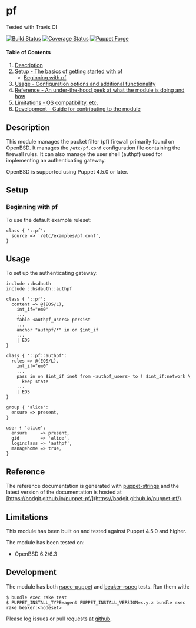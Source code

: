 # pf

Tested with Travis CI

[![Build Status](https://travis-ci.org/bodgit/puppet-pf.svg?branch=master)](https://travis-ci.org/bodgit/puppet-pf)
[![Coverage Status](https://coveralls.io/repos/bodgit/puppet-pf/badge.svg?branch=master&service=github)](https://coveralls.io/github/bodgit/puppet-pf?branch=master)
[![Puppet Forge](http://img.shields.io/puppetforge/v/bodgit/pf.svg)](https://forge.puppetlabs.com/bodgit/pf)

#### Table of Contents

1. [Description](#description)
2. [Setup - The basics of getting started with pf](#setup)
    * [Beginning with pf](#beginning-with-pf)
3. [Usage - Configuration options and additional functionality](#usage)
4. [Reference - An under-the-hood peek at what the module is doing and how](#reference)
5. [Limitations - OS compatibility, etc.](#limitations)
6. [Development - Guide for contributing to the module](#development)

## Description

This module manages the packet filter (pf) firewall primarily found on
OpenBSD. It manages the `/etc/pf.conf` configuration file containing the
firewall rules. It can also manage the user shell (authpf) used for
implementing an authenticating gateway.

OpenBSD is supported using Puppet 4.5.0 or later.

## Setup

### Beginning with pf

To use the default example ruleset:

```puppet
class { '::pf':
  source => '/etc/examples/pf.conf',
}
```

## Usage

To set up the authenticating gateway:

```puppet
include ::bsdauth
include ::bsdauth::authpf

class { '::pf':
  content => @(EOS/L),
    int_if="em0"
    ...
    ťable <authpf_users> persist
    ...
    anchor "authpf/*" in on $int_if
    ...
    | EOS
}

class { '::pf::authpf':
  rules => @(EOS/L),
    int_if="em0"
    ...
    pass in on $int_if inet from <authpf_users> to ! $int_if:network \
      keep state
    ...
    | EOS
}

group { 'alice':
  ensure => present,
}

user { 'alice':
  ensure     => present,
  gid        => 'alice',
  loginclass => 'authpf',
  managehome => true,
}
```

## Reference

The reference documentation is generated with
[puppet-strings](https://github.com/puppetlabs/puppet-strings) and the latest
version of the documentation is hosted at
[https://bodgit.github.io/puppet-pf/](https://bodgit.github.io/puppet-pf/).

## Limitations

This module has been built on and tested against Puppet 4.5.0 and higher.

The module has been tested on:

* OpenBSD 6.2/6.3

## Development

The module has both [rspec-puppet](http://rspec-puppet.com) and
[beaker-rspec](https://github.com/puppetlabs/beaker-rspec) tests. Run them
with:

```
$ bundle exec rake test
$ PUPPET_INSTALL_TYPE=agent PUPPET_INSTALL_VERSION=x.y.z bundle exec rake beaker:<nodeset>
```

Please log issues or pull requests at
[github](https://github.com/bodgit/puppet-pf).
